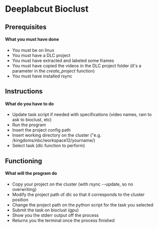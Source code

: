 # Deeplabcut Bioclust

## Prerequisites
#### What you must have done
- You must be on linux
- You must have a DLC project 
- You must have extracted and labeled some frames
- You must have copied the videos in the DLC project folder (it's a parameter in the *create_project* function)
- You must have installed rsync 

## Instructions
#### What do you have to do
- Update task script if needed with specifications (video names, ram to ask to bioclust, etc)
- Run the program
- Insert the project config path
- Insert working directory on the cluster ("e.g. /kingdoms/nbc/workspace12/yourname/)
- Select task (dlc function to perform)

## Functioning
#### What will the program do
- Copy your project on the cluster (with rsync --update, so no overwriting)
- Modify the project path of dlc so that it corresponds to the cluster position
- Change the project path on the python script for the task you selected
- Submit the task on bioclust (gpu)
- Show you the stderr output off the process
- Returns you the terminal once the process finished


